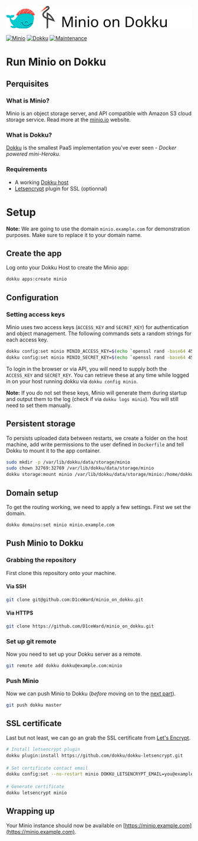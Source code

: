 ![](.github/images/repo_header.png)

[![Minio](https://img.shields.io/badge/Minio-01/03/2021-blue.svg)](https://github.com/minio/minio/releases/tag/RELEASE.2021-03-01T04-20-55Z)
[![Dokku](https://img.shields.io/badge/Dokku-Repo-blue.svg)](https://github.com/dokku/dokku)
[![Maintenance](https://img.shields.io/badge/Maintained%3F-yes-green.svg)](https://github.com/D1ceWard/minio_on_dokku/graphs/commit-activity)
# Run Minio on Dokku

## Perquisites

### What is Minio?

Minio is an object storage server, and API compatible with Amazon S3 cloud
storage service. Read more at the [minio.io](https://www.minio.io/) website.

### What is Dokku?

[Dokku](http://dokku.viewdocs.io/dokku/) is the smallest PaaS implementation
you've ever seen - _Docker powered mini-Heroku_.

### Requirements
* A working [Dokku host](http://dokku.viewdocs.io/dokku/getting-started/installation/)
* [Letsencrypt](https://github.com/dokku/dokku-letsencrypt) plugin for SSL (optionnal)

# Setup

**Note:** We are going to use the domain `minio.example.com` for demonstration
purposes. Make sure to replace it to your domain name.

## Create the app
Log onto your Dokku Host to create the Minio app:

```bash
dokku apps:create minio
```

## Configuration

### Setting access keys

Minio uses two access keys (`ACCESS_KEY` and `SECRET_KEY`) for authentication
and object management. The following commands sets a random strings for each
access key.

```bash
dokku config:set minio MINIO_ACCESS_KEY=$(echo `openssl rand -base64 45` | tr -d \=+ | cut -c 1-20)
dokku config:set minio MINIO_SECRET_KEY=$(echo `openssl rand -base64 45` | tr -d \=+ | cut -c 1-32)
```

To login in the browser or via API, you will need to supply both the
`ACCESS_KEY` and `SECRET_KEY`. You can retrieve these at any time while logged
in on your host running dokku via `dokku config minio`.

**Note:** If you do not set these keys, Minio will generate them during startup
and output them to the log (check if via `dokku logs minio`). You will still
need to set them manually.


## Persistent storage

To persists uploaded data between restarts, we create a folder on the host
machine, add write permissions to the user defined in `Dockerfile` and tell
Dokku to mount it to the app container.

```bash
sudo mkdir -p /var/lib/dokku/data/storage/minio
sudo chown 32769:32769 /var/lib/dokku/data/storage/minio
dokku storage:mount minio /var/lib/dokku/data/storage/minio:/home/dokku/data
```

## Domain setup

To get the routing working, we need to apply a few settings. First we set
the domain.

```bash
dokku domains:set minio minio.example.com
```

## Push Minio to Dokku

### Grabbing the repository

First clone this repository onto your machine.

#### Via SSH

```bash
git clone git@github.com:D1ceWard/minio_on_dokku.git
```

#### Via HTTPS

```bash
git clone https://github.com/D1ceWard/minio_on_dokku.git
```

### Set up git remote

Now you need to set up your Dokku server as a remote.

```bash
git remote add dokku dokku@example.com:minio
```

### Push Minio

Now we can push Minio to Dokku (_before_ moving on to the [next part](#domain-and-ssl-certificate)).

```bash
git push dokku master
```

## SSL certificate

Last but not least, we can go an grab the SSL certificate from [Let's
Encrypt](https://letsencrypt.org/).

```bash
# Install letsencrypt plugin
dokku plugin:install https://github.com/dokku/dokku-letsencrypt.git

# Set certificate contact email
dokku config:set --no-restart minio DOKKU_LETSENCRYPT_EMAIL=you@example.com

# Generate certificate
dokku letsencrypt minio
```

## Wrapping up

Your Minio instance should now be available on [https://minio.example.com](https://minio.example.com).
